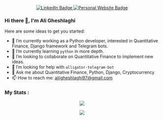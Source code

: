<div id="header" align="center">
  <div id="badges">
    <a href="https://www.linkedin.com/in/aligh97">
      <img src="https://img.shields.io/badge/LinkedIn-blue?style=for-the-badge&logo=linkedin&logoColor=white" alt="LinkedIn Badge"/>
    </a>
    <a href="http://135.181.30.32:3000/">
      <img src="https://img.shields.io/badge/Personal Website-blue?style=for-the-badge&logoColor=white" alt="Personal Website Badge"/>
    </a>
  </div>
  <img src="https://komarev.com/ghpvc/?username=aligheshlaghi97&style=flat-square&color=blue" alt=""/>
</div>

### Hi there 👋, I'm Ali Gheshlaghi

Here are some ideas to get you started:

- 🔭 I’m currently working as a Python developer, interested in Quantitative Finance, Django framework and Telegram bots.
- 🌱 I’m currently learning `python` in more depth. 
- 👯 I’m looking to collaborate on Quantitative Finance to implement new ideas.
- 🤔 I’m looking for help with `alligator-telegram-bot`
- 💬 Ask me about Quantitative Finance, Python, Django, Cryptocurrency
- 📫 How to reach me: aliigheshlaghi97@gmail.com

### My Stats :
<p align="center">
  <img src="https://github-readme-stats.vercel.app/api?username=aligheshlaghi97&show_icons=true&theme=omni"/>
</p>

<p align="center">
  <img src="https://github-readme-stats.vercel.app/api/top-langs/?username=aligheshlaghi97&layout=compact&theme=vision-friendly-dark"/>
</p>
